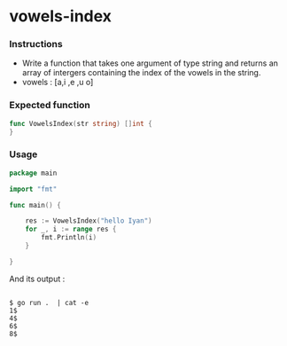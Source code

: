 # vowels-index

### Instructions

- Write a function that takes one argument of type string and returns an array of intergers containing the index of the vowels in the string.
- vowels : [a,i ,e ,u o]

### Expected function

```go 
func VowelsIndex(str string) []int {
}
```
### Usage

```go
package main

import "fmt"

func main() {

	res := VowelsIndex("hello Iyan")
	for _, i := range res {
		fmt.Println(i)
	}

}

```
And its output :
```console

$ go run .  | cat -e
1$
4$
6$
8$
```
    
